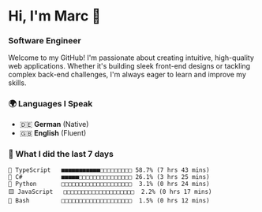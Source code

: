 # Hi, I'm Marc 👋 
### Software Engineer

Welcome to my GitHub! I'm passionate about creating intuitive, high-quality web applications. Whether it's building sleek front-end designs or tackling complex back-end challenges, I'm always eager to learn and improve my skills.  

### 🌍 Languages I Speak  
- 🇩🇪 **German** (Native)  
- 🇬🇧 **English** (Fluent)

### 🤯 What I did the last 7 days

```
🔷 TypeScript   ■■■■■■■■■■■□□□□□□□□□ 58.7% (7 hrs 43 mins)
🔷 C#           ■■■■■□□□□□□□□□□□□□□□ 26.1% (3 hrs 25 mins)
🐍 Python       □□□□□□□□□□□□□□□□□□□□  3.1% (0 hrs 24 mins)
🟨 JavaScript   □□□□□□□□□□□□□□□□□□□□  2.2% (0 hrs 17 mins)
📄 Bash         □□□□□□□□□□□□□□□□□□□□  1.5% (0 hrs 12 mins)
```
